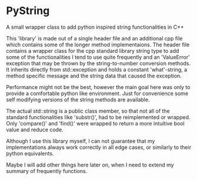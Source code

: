 # PyString
A small wrapper class to add python inspired string functionalities in C++

This 'library' is made out of a single header file and an additional
cpp file which contains some of the longer method implementaions.
The header file contains a wrapper class for the cpp standard library
string type to add some of the functionalities I tend to use quite
frequently and an 'ValueError' exception that may be thrown by the
string-to-number conversion methods. It inherits directly from
std::exception and holds a constant 'what'-string, a method specific
message and the string data that caused the exception.

Performance might not be the best, however the main goal here was only
to provide a comfortable python like environment. Just for convenience
some self modifying versions of the string methods are available.

The actual std::string is a public class member, so that not all of
the standard functionalities like 'substr()', had to be reimplemented or
wrapped. Only 'compare()' and 'find()' were wrapped to return a more
intuitive bool value and reduce code.

Although I use this library myself, I can not guarantee that my
implementations always work correctly in all edge cases, or similarly
to their python equivalents.

Maybe I will add other things here later on, when I need to extend
my summary of frequently functions.
